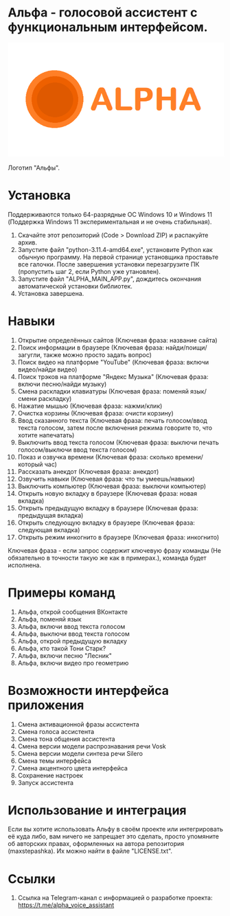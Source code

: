 # Альфа - голосовой ассистент с функциональным интерфейсом.
![screenshot](https://github.com/maxstepashka/Alpha-voice-assistant/blob/main/Alpha_voice_assistant_logo.png)

Логотип "Альфы".

# Установка
Поддерживаются только 64-разрядные ОС Windows 10 и Windows 11 (Поддержка Windows 11 экспериментальная и не очень стабильная).
1) Скачайте этот репозиторий (Code > Download ZIP) и распакуйте архив.
2) Запустите файл "python-3.11.4-amd64.exe", установите Python как обычную программу. На первой странице установщика проставьте все галочки. После завершения установки перезагрузите ПК (пропустить шаг 2, если Python уже утановлен).
3) Запустите файл "ALPHA_MAIN_APP.py", дождитесь окончания автоматической установки библиотек.
4) Установка завершена.

# Навыки
1) Открытие определённых сайтов (Ключевая фраза: название сайта)
2) Поиск информации в браузере (Ключевая фраза: найди/поищи/загугли, также можно просто задать вопрос)
3) Поиск видео на платформе "YouTube" (Ключевая фраза: включи видео/найди видео)
4) Поиск трэков на платформе "Яндекс Музыка" (Ключевая фраза: включи песню/найди музыку)
5) Смена раскладки клавиатуры (Ключевая фраза: поменяй язык/смени раскладку)
6) Нажатие мышью (Ключевая фраза: нажми/клик)
7) Очистка корзины (Ключевая фраза: очисти корзину)
8) Ввод сказанного текста (Ключевая фраза: печать голосом/ввод текста голосом, затем после включения режима говорите то, что хотите напечатать)
9) Выключить ввод текста голосом (Ключевая фраза: выключи печать голосом/выключи ввод текста голосом)
10) Показ и озвучка времени (Ключевая фраза: сколько времени/который час)
11) Рассказать анекдот (Ключевая фраза: анекдот)
12) Озвучить навыки (Ключевая фраза: что ты умеешь/навыки)
13) Выключить компьютер (Ключевая фраза: выключи компьютер)
14) Открыть новую вкладку в браузере (Ключевая фраза: новая вкладка)
15) Открыть предыдущую вкладку в браузере (Ключевая фраза: предыдущая вкладка)
16) Открыть следующую вкладку в браузере (Ключевая фраза: следующая вкладка)
17) Открыть режим инкогнито в браузере (Ключевая фраза: инкогнито)

Ключевая фраза - если запрос содержит ключевую фразу команды (Не обязательно в точности такую же как в примерах.), команда будет исполнена.

# Примеры команд
1) Альфа, открой сообщения ВКонтакте 
2) Альфа, поменяй язык
3) Альфа, включи ввод текста голосом
4) Альфа, выключи ввод текста голосом
5) Альфа, открой предыдущую вкладку 
6) Альфа, кто такой Тони Старк?
7) Альфа, включи песню "Лесник" 
8) Альфа, включи видео про геометрию

# Возможности интерфейса приложения
1) Смена активационной фразы ассистента
2) Смена голоса ассистента
3) Смена тона общения ассистента
5) Смена версии модели распрознавания речи Vosk
6) Смена версии модели синтеза речи Silero
7) Смена темы интерфейса
8) Смена акцентного цвета интерфейса
9) Сохранение настроек
10) Запуск ассистента

# Использование и интеграция
Если вы хотите использовать Альфу в своём проекте или интегрировать её куда либо, вам ничего не запрещает это сделать, просто упомяните об авторских правах, оформленных на автора репозитория (maxstepashka). Их можно найти в файле "LICENSE.txt".

# Ссылки
1) Ссылка на Telegram-канал с информацией о разработке проекта: https://t.me/alpha_voice_assistant
